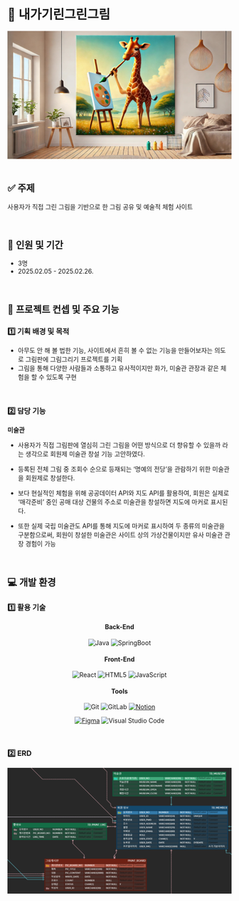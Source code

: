 # 🦒 내가기린그린그림

<div align='center'>
    <img src="./NGGG_logo.jpg" alt="title" width='700px' />
</div>
<br/>

## ✅ 주제

사용자가 직접 그린 그림을 기반으로 한 그림 공유 및 예술적 체험 사이트

<br/>

## 📅 인원 및 기간

- 3명
- 2025.02.05 - 2025.02.26.

<br/>

## 📜 프로젝트 컨셉 및 주요 기능

### 1️⃣ 기획 배경 및 목적

- 아무도 안 해 볼 법한 기능, 사이트에서 흔히 볼 수 없는 기능을 만들어보자는 의도로 그림판에 그림그리기 프로젝트를 기획
- 그림을 통해 다양한 사람들과 소통하고 유사적이지만 화가, 미술관 관장과 같은 체험을 할 수 있도록 구현

<br/>

### 2️⃣ 담당 기능

**미술관**

- 사용자가 직접 그림판에 열심히 그린 그림을 어떤 방식으로 더 향유할 수 있을까 라는 생각으로 회원제 미술관 창설 기능 고안하였다.

- 등록된 전체 그림 중 조회수 순으로 등재되는 ‘명예의 전당’을 관람하기 위한 미술관을 회원제로 창설한다.
- 보다 현실적인 체험을 위해 공공데이터 API와 지도 API를 활용하여, 회원은 실제로 ‘매각준비’ 중인 공매 대상 건물의 주소로 미술관을 창설하면 지도에 마커로 표시된다.
- 또한 실제 국립 미술관도 API를 통해 지도에 마커로 표시하여 두 종류의 미술관을 구분함으로써, 회원이 창설한 미술관은 사이트 상의 가상건물이지만 유사 미술관 관장 경험이 가능

<br/>

## 💻 개발 환경

### 1️⃣ 활용 기술

<div align='center'>

#### Back-End

![Java](https://img.shields.io/badge/java-%23ED8B00.svg?style=for-the-badge&logo=openjdk&logoColor=white)
![SpringBoot](https://img.shields.io/badge/SpringBoot-%236DB33F.svg?style=for-the-badge&logo=SpringBoot&logoColor=white)

#### Front-End

![React](https://img.shields.io/badge/react-%2320232a.svg?style=for-the-badge&logo=react&logoColor=%2361DAFB)
![HTML5](https://img.shields.io/badge/html5-%23E34F26.svg?style=for-the-badge&logo=html5&logoColor=white)
![JavaScript](https://img.shields.io/badge/JavaScript-F7DF1E?style=for-the-badge&logo=JavaScript&logoColor=black)

#### Tools

![Git](https://img.shields.io/badge/git-%23F05033.svg?style=for-the-badge&logo=git&logoColor=white)
![GitLab](https://img.shields.io/badge/gitlab-%23181717.svg?style=for-the-badge&logo=gitlab&logoColor=white)
[![Notion](https://img.shields.io/badge/Notion-000000?style=for-the-badge&logo=notion&logoColor=white)](https://imminent-hamburger-1d8.notion.site/8-0-4-0fbd317ef9d840bc9d31ea8adfa50ceb)

[![Figma](https://img.shields.io/badge/Figma-F24E1E?style=for-the-badge&logo=figma&logoColor=white)](https://www.figma.com/design/7WUqXjKvUcDPLKYMUa9P4Y/%EC%98%B7%EC%A7%B1?node-id=0-1&t=K68NqokoRcvm5jnd-0)
![Visual Studio Code](https://img.shields.io/badge/Visual%20Studio%20Code-0078d7.svg?style=for-the-badge&logo=visual-studio-code&logoColor=white)

</div>

<br/>

### 2️⃣ ERD

<div align='center'>
  <img src='./GRIM_ERD.png' width='600px'>
</div>
